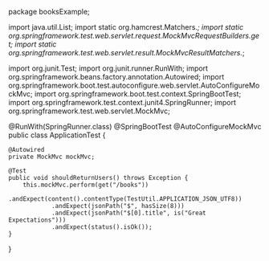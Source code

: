 package booksExample;

import java.util.List;
import static org.hamcrest.Matchers.*;
import static org.springframework.test.web.servlet.request.MockMvcRequestBuilders.get;
import static org.springframework.test.web.servlet.result.MockMvcResultMatchers.*;

import org.junit.Test;
import org.junit.runner.RunWith;
import org.springframework.beans.factory.annotation.Autowired;
import org.springframework.boot.test.autoconfigure.web.servlet.AutoConfigureMockMvc;
import org.springframework.boot.test.context.SpringBootTest;
import org.springframework.test.context.junit4.SpringRunner;
import org.springframework.test.web.servlet.MockMvc;

@RunWith(SpringRunner.class)
@SpringBootTest
@AutoConfigureMockMvc
public class ApplicationTest {

    @Autowired
    private MockMvc mockMvc;

    @Test
    public void shouldReturnUsers() throws Exception {
        this.mockMvc.perform(get("/books"))
                .andExpect(content().contentType(TestUtil.APPLICATION_JSON_UTF8))
                .andExpect(jsonPath("$", hasSize(8)))
                .andExpect(jsonPath("$[0].title", is("Great Expectations")))
                .andExpect(status().isOk());
    }
}